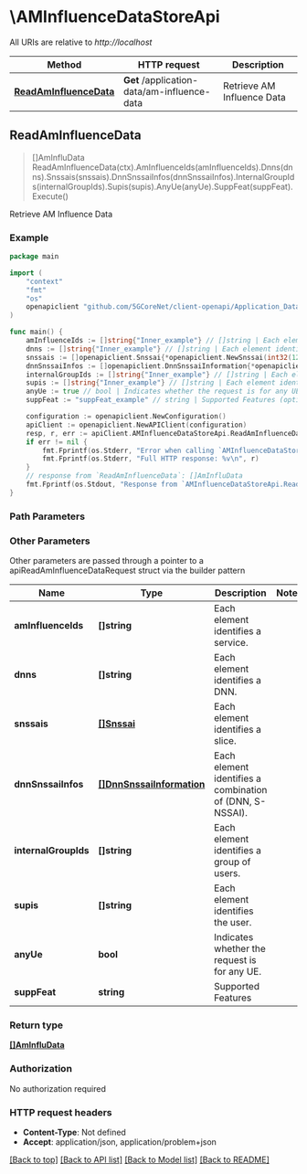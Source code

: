 # \AMInfluenceDataStoreApi

All URIs are relative to *http://localhost*

Method | HTTP request | Description
------------- | ------------- | -------------
[**ReadAmInfluenceData**](AMInfluenceDataStoreApi.md#ReadAmInfluenceData) | **Get** /application-data/am-influence-data | Retrieve AM Influence Data



## ReadAmInfluenceData

> []AmInfluData ReadAmInfluenceData(ctx).AmInfluenceIds(amInfluenceIds).Dnns(dnns).Snssais(snssais).DnnSnssaiInfos(dnnSnssaiInfos).InternalGroupIds(internalGroupIds).Supis(supis).AnyUe(anyUe).SuppFeat(suppFeat).Execute()

Retrieve AM Influence Data

### Example

```go
package main

import (
    "context"
    "fmt"
    "os"
    openapiclient "github.com/5GCoreNet/client-openapi/Application_Data"
)

func main() {
    amInfluenceIds := []string{"Inner_example"} // []string | Each element identifies a service. (optional)
    dnns := []string{"Inner_example"} // []string | Each element identifies a DNN. (optional)
    snssais := []openapiclient.Snssai{*openapiclient.NewSnssai(int32(123))} // []Snssai | Each element identifies a slice. (optional)
    dnnSnssaiInfos := []openapiclient.DnnSnssaiInformation{*openapiclient.NewDnnSnssaiInformation()} // []DnnSnssaiInformation | Each element identifies a combination of (DNN, S-NSSAI). (optional)
    internalGroupIds := []string{"Inner_example"} // []string | Each element identifies a group of users. (optional)
    supis := []string{"Inner_example"} // []string | Each element identifies the user. (optional)
    anyUe := true // bool | Indicates whether the request is for any UE. (optional)
    suppFeat := "suppFeat_example" // string | Supported Features (optional)

    configuration := openapiclient.NewConfiguration()
    apiClient := openapiclient.NewAPIClient(configuration)
    resp, r, err := apiClient.AMInfluenceDataStoreApi.ReadAmInfluenceData(context.Background()).AmInfluenceIds(amInfluenceIds).Dnns(dnns).Snssais(snssais).DnnSnssaiInfos(dnnSnssaiInfos).InternalGroupIds(internalGroupIds).Supis(supis).AnyUe(anyUe).SuppFeat(suppFeat).Execute()
    if err != nil {
        fmt.Fprintf(os.Stderr, "Error when calling `AMInfluenceDataStoreApi.ReadAmInfluenceData``: %v\n", err)
        fmt.Fprintf(os.Stderr, "Full HTTP response: %v\n", r)
    }
    // response from `ReadAmInfluenceData`: []AmInfluData
    fmt.Fprintf(os.Stdout, "Response from `AMInfluenceDataStoreApi.ReadAmInfluenceData`: %v\n", resp)
}
```

### Path Parameters



### Other Parameters

Other parameters are passed through a pointer to a apiReadAmInfluenceDataRequest struct via the builder pattern


Name | Type | Description  | Notes
------------- | ------------- | ------------- | -------------
 **amInfluenceIds** | **[]string** | Each element identifies a service. | 
 **dnns** | **[]string** | Each element identifies a DNN. | 
 **snssais** | [**[]Snssai**](Snssai.md) | Each element identifies a slice. | 
 **dnnSnssaiInfos** | [**[]DnnSnssaiInformation**](DnnSnssaiInformation.md) | Each element identifies a combination of (DNN, S-NSSAI). | 
 **internalGroupIds** | **[]string** | Each element identifies a group of users. | 
 **supis** | **[]string** | Each element identifies the user. | 
 **anyUe** | **bool** | Indicates whether the request is for any UE. | 
 **suppFeat** | **string** | Supported Features | 

### Return type

[**[]AmInfluData**](AmInfluData.md)

### Authorization

No authorization required

### HTTP request headers

- **Content-Type**: Not defined
- **Accept**: application/json, application/problem+json

[[Back to top]](#) [[Back to API list]](../README.md#documentation-for-api-endpoints)
[[Back to Model list]](../README.md#documentation-for-models)
[[Back to README]](../README.md)

